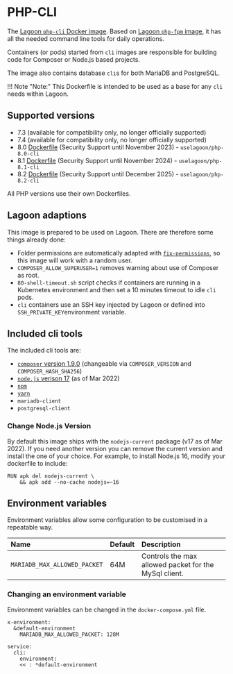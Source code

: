 # PHP-CLI

The [Lagoon `php-cli` Docker image](https://github.com/uselagoon/lagoon-images/blob/main/images/php-cli). Based on [Lagoon `php-fpm` image](./php-fpm.md), it has all the needed command line tools for daily operations.

Containers \(or pods\) started from `cli` images are responsible for building code for Composer or Node.js based projects.

The image also contains database `cli`s for both MariaDB and PostgreSQL.

!!! Note "Note:"
    This Dockerfile is intended to be used as a base for any `cli` needs within Lagoon.

## Supported versions

* 7.3 \(available for compatibility only, no longer officially supported\)
* 7.4 \(available for compatibility only, no longer officially supported\)
* 8.0 [Dockerfile](https://github.com/uselagoon/lagoon-images/blob/main/images/php-cli/8.0.Dockerfile) (Security Support until November 2023) - `uselagoon/php-8.0-cli`
* 8.1 [Dockerfile](https://github.com/uselagoon/lagoon-images/blob/main/images/php-cli/8.1.Dockerfile) (Security Support until November 2024) - `uselagoon/php-8.1-cli`
* 8.2 [Dockerfile](https://github.com/uselagoon/lagoon-images/blob/main/images/php-cli/8.2.Dockerfile) (Security Support until December 2025) - `uselagoon/php-8.2-cli`

All PHP versions use their own Dockerfiles.

## Lagoon adaptions

This image is prepared to be used on Lagoon. There are therefore some things already done:

* Folder permissions are automatically adapted with [`fix-permissions`](https://github.com/uselagoon/lagoon-images/blob/main/images/commons/fix-permissions), so this image will work with a random user.
* `COMPOSER_ALLOW_SUPERUSER=1` removes warning about use of Composer as root.
* `80-shell-timeout.sh` script checks if containers are running in a Kubernetes environment and then set a 10 minutes timeout to idle `cli` pods.
* `cli` containers use an SSH key injected by Lagoon or defined into `SSH_PRIVATE_KEY`environment variable.

## Included cli tools

The included cli tools are:

* [`composer` version 1.9.0](https://getcomposer.org/) \(changeable via `COMPOSER_VERSION` and `COMPOSER_HASH_SHA256`\)
* [`node.js` verison 17](https://nodejs.org/en/) \(as of Mar 2022\)
* [`npm`](https://www.npmjs.com/)
* [`yarn`](https://yarnpkg.com/lang/en/)
* `mariadb-client`
* `postgresql-client`

### Change Node.js Version

By default this image ships with the `nodejs-current` package \(v17 as of Mar 2022\). If you need another version you can remove the current version and install the one of your choice. For example, to install Node.js 16, modify your dockerfile to include:

```
RUN apk del nodejs-current \
    && apk add --no-cache nodejs=~16
```

## Environment variables

Environment variables allow some configuration to be customised in a repeatable way.

| Name | Default | Description |
| :--- | :--- | :--- |
| `MARIADB_MAX_ALLOWED_PACKET` | 64M | Controls the max allowed packet for the MySql client. |

### Changing an environment variable

Environment variables can be changed in the `docker-compose.yml` file.

```text
x-environment:
  &default-environment
    MARIADB_MAX_ALLOWED_PACKET: 128M

service:
  cli:
    environment:
    << : *default-environment
```

